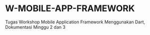 # W-MOBILE-APP-FRAMEWORK
Tugas Workshop Mobile Application Framework Menggunakan Dart, Dokumentasi Minggu 2 dan 3

